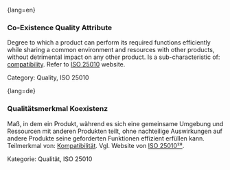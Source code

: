 {lang=en}
### Co-Existence Quality Attribute
Degree to which a product can perform its required functions efficiently while sharing a common environment and resources with other products, without detrimental impact on any other product.
Is a sub-characteristic of: [compatibility](#term-compatibility-quality-attribute).
Refer to [ISO 25010](http://iso25000.com/index.php/en/iso-25000-standards/iso-25010) website.

Category: Quality, ISO 25010

{lang=de}
### Qualitätsmerkmal Koexistenz

Maß, in dem ein Produkt, während es sich eine gemeinsame Umgebung und
Ressourcen mit anderen Produkten teilt, ohne nachteilige Auswirkungen
auf andere Produkte seine geforderten Funktionen effizient erfüllen
kann. Teilmerkmal von: [Kompatibilität](#_bookmark63). Vgl. Website
von [ISO
25010](http://iso25000.com/index.php/en/iso-25000-standards/iso-25010)[²⁸](#_bookmark76).

Kategorie: Qualität, ISO 25010